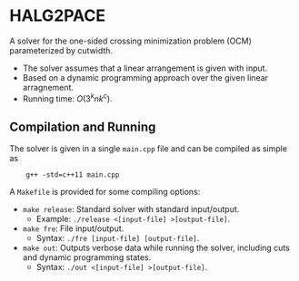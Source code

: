 HALG2PACE
=========
 A solver for the one-sided crossing minimization problem (OCM) parameterized by cutwidth.

* The solver assumes that a linear arrangement is given with input.
* Based on a dynamic programming approach over the given linear arragnement.
* Running time: $O(3^knk^c)$.

## Compilation and Running
The solver is given in a single `main.cpp` file and can be compiled as simple as
```
    g++ -std=c++11 main.cpp
```

A `Makefile` is provided for some compiling options:
- `make release`: Standard solver with standard input/output.
  - Example: `./release <[input-file] >[output-file]`.
- `make fre`: File input/output.
  - Syntax: `./fre [input-file] [output-file]`.
- `make out`: Outputs verbose data while running the solver, including cuts and dynamic programming states.
  - Syntax: `./out <[input-file] >[output-file]`.